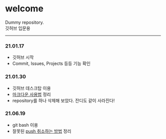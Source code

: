 # welcome  

Dummy repository.  
깃허브 입문용  

---  
  
### 21.01.17  
* 깃허브 시작  
* Commit, Issues, Projects 등등 기능 확인  
  
### 21.01.30  
* 깃허브 데스크탑 이용
* [마크다운 사용법](https://github.com/oeccsy/welcome/blob/main/GIthub%20%EC%9E%85%EB%AC%B8/Markdown%20%EC%82%AC%EC%9A%A9%EB%B2%95.md) 정리
* repository를 하나 삭제해 보았다. 잔디도 같이 사라진다!

### 21.06.19
* git bash 이용
* 잘못된 [push 취소하는 방법](https://github.com/oeccsy/welcome/blob/main/GIthub%20%EC%9E%85%EB%AC%B8/Push%EB%A5%BC%20%EC%B7%A8%EC%86%8C%ED%95%98%EB%8A%94%20%EB%B0%A9%EB%B2%95.md) 정리
